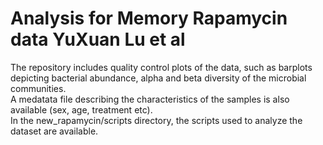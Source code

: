 # Analysis for Memory Rapamycin data YuXuan Lu et al

The repository includes quality control plots of the data, such as barplots depicting bacterial abundance, alpha and beta diversity of the microbial communities.  
A medatata file describing the characteristics of the samples is also available (sex, age, treatment etc).  
In the new_rapamycin/scripts directory, the scripts used to analyze the dataset are available.
